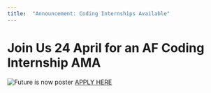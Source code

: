 ```yaml
---
title:  "Announcement: Coding Internships Available"
---
```


# Join Us 24 April for an AF Coding Internship AMA

![Future is now poster](https://github.com/airmencoders/airmencoders.github.io/blob/master/images/Internships.jpeg?raw=true)
[APPLY HERE](https://docs.google.com/forms/d/e/1FAIpQLSeZ6kcvm21TIrMdmDH-41XwIcEuz2otaJSthURZHnFhMnvKyQ/viewform) 